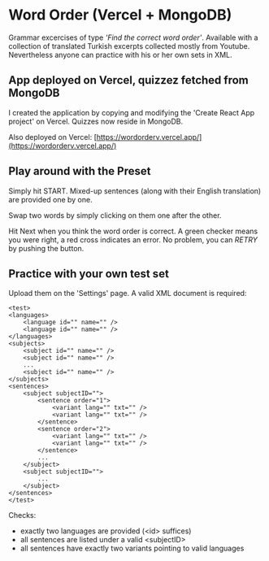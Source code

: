 # Word Order (Vercel + MongoDB)

Grammar excercises of type _'Find the correct word order'_. Available with a collection of translated Turkish excerpts collected mostly from Youtube. Nevertheless anyone can practice with his or her own sets in XML.

## App deployed on Vercel, quizzez fetched from MongoDB

I created the application by copying and modifying the 'Create React App project' on Vercel. Quizzes now reside in MongoDB.

Also deployed on Vercel: [https://wordorderv.vercel.app/](https://wordorderv.vercel.app/)

## Play around with the Preset

Simply hit START. Mixed-up sentences (along with their English translation) are provided one by one.

Swap two words by simply clicking on them one after the other.

Hit Next when you think the word order is correct. A green checker means you were right, a red cross indicates an error. No problem, you can _RETRY_ by pushing the button.

## Practice with your own test set

Upload them on the 'Settings' page. A valid XML document is required:
```
<test>
<languages>
	<language id="" name="" />
	<language id="" name="" />
</languages>
<subjects>
	<subject id="" name="" />
	<subject id="" name="" />
	...
	<subject id="" name="" />
</subjects>
<sentences>
	<subject subjectID="">
		<sentence order="1">
			<variant lang="" txt="" />
			<variant lang="" txt="" />
		</sentence>
		<sentence order="2">
			<variant lang="" txt="" />
			<variant lang="" txt="" />
		</sentence>
		...
	</subject>
	<subject subjectID="">
		...
	</subject>
</sentences>
</test>
```

Checks:
* exactly two languages are provided (&lt;id&gt; suffices)
* all sentences are listed under a valid &lt;subjectID&gt;
* all sentences have exactly two variants pointing to valid languages 
